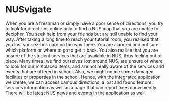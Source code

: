 # NUSvigate
When you are a freshman or simply have a poor sense of directions, you try to look for directions online only to find a NUS map that you are unable to decipher. You seek help from your friends but are still unable to find your way. 
After taking a long time to reach your tutorial room, you realised that you lost your ez-link card on the way there. You are alarmed and not sure which platform or where to go to get it back. You also realise that you are unsure of the student services that are available in NUS, thus feeling out of place.
Many times, we find ourselves lost around NUS, are unsure of where to look for our misplaced items, and are not really aware of the services and events that are offered in school. Also, we might notice some damaged facilities or properties in the school.
Hence, with the integrated application we create, we can access campus directions, a lost and found feature, services information as well as a page that can report fixes conveniently. There will be latest NUS news and events in the application as well.
